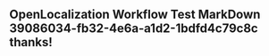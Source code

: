 <properties
ms.topic="hero-topic"
ms.test1="hero-topic"
ms.test2="test"/>

## OpenLocalization Workflow Test MarkDown 39086034-fb32-4e6a-a1d2-1bdfd4c79c8c thanks!
